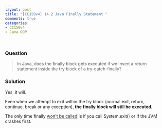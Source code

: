```yaml
---
layout: post
title: "[CC150v4] 14.2 Java Finally Statement "
comments: true
categories:
- CC150v4
- Java OOP

---
```


### Question

> In Java, does the finally block gets executed if we insert a return statement inside the try block of a try-catch-finally?

### Solution

Yes, it will.

Even when we attempt to exit within the try block (normal exit, return, continue, break or any exception), __the finally block will still be executed__. 

The only time finally [won't be called](http://stackoverflow.com/a/65049) is if you call System.exit() or if the JVM crashes first.
